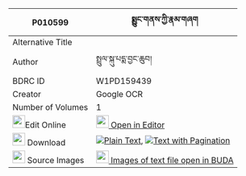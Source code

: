 |P010599|སྨྱུང་གནས་ཀྱི་རྣམ་གཞག 
| --- | --- 
|Alternative Title |
|Author| སྤྲུལ་སྐུ་པདྨ་བྱང་ཆུབ།
|BDRC ID | W1PD159439
|Creator | Google OCR
|Number of Volumes| 1
|<img width="25" src="https://img.icons8.com/color/25/000000/edit-property.png">Edit Online| [<img width="25" src="https://avatars.githubusercontent.com/u/45091458?s=200&v=4"> Open in Editor](http://editor.openpecha.org/P010599)
|<img width="25" src="https://img.icons8.com/fluent/48/000000/download-2.png"/>  Download | [![](https://img.icons8.com/color/20/000000/txt.png)Plain Text](https://github.com/Openpecha/P010599/releases/download/v1/nyungne_kyi_namshyak_plain_P010599.zip), [![](https://img.icons8.com/color/20/000000/txt.png)Text with Pagination](https://github.com/Openpecha/P010599/releases/download/v1/nyungne_kyi_namshyak_pages_P010599.zip)
|<img width="25" src="https://img.icons8.com/plasticine/100/000000/pictures-folder.png"/>  Source Images | [<img width="25" src="https://library.bdrc.io/icons/BUDA-small.svg"> Images of text file open in BUDA](https://library.bdrc.io/show/bdr:W1PD159439)